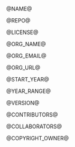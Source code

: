 @NAME@

@REPO@

@LICENSE@

@ORG_NAME@

@ORG_EMAIL@

@ORG_URL@

@START_YEAR@

@YEAR_RANGE@

@VERSION@

@CONTRIBUTORS@

@COLLABORATORS@

@COPYRIGHT_OWNER@